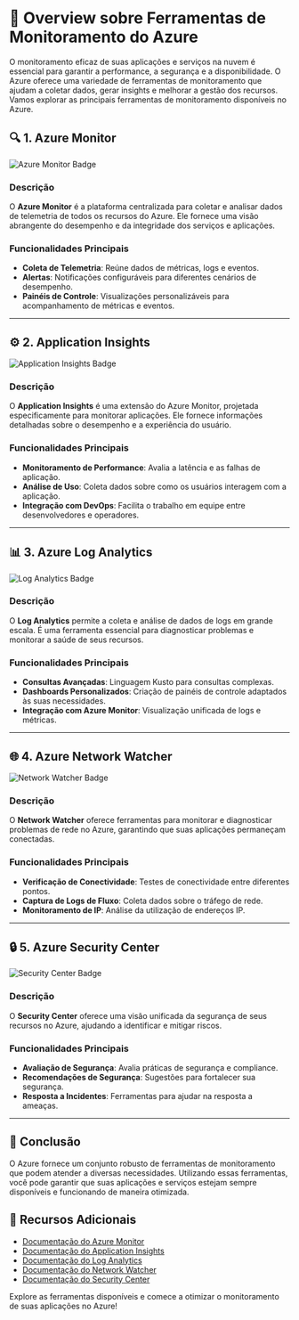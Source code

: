 # 🌟 **Overview sobre Ferramentas de Monitoramento do Azure**

O monitoramento eficaz de suas aplicações e serviços na nuvem é essencial para garantir a performance, a segurança e a disponibilidade. O Azure oferece uma variedade de ferramentas de monitoramento que ajudam a coletar dados, gerar insights e melhorar a gestão dos recursos. Vamos explorar as principais ferramentas de monitoramento disponíveis no Azure.

## 🔍 **1. Azure Monitor**

![Azure Monitor Badge](https://img.shields.io/badge/Azure%20Monitor-0078D4?style=flat&logo=microsoftazure)

### **Descrição**
O **Azure Monitor** é a plataforma centralizada para coletar e analisar dados de telemetria de todos os recursos do Azure. Ele fornece uma visão abrangente do desempenho e da integridade dos serviços e aplicações.

### **Funcionalidades Principais**
- **Coleta de Telemetria**: Reúne dados de métricas, logs e eventos.
- **Alertas**: Notificações configuráveis para diferentes cenários de desempenho.
- **Painéis de Controle**: Visualizações personalizáveis para acompanhamento de métricas e eventos.

---

## ⚙️ **2. Application Insights**

![Application Insights Badge](https://img.shields.io/badge/Application%20Insights-0078D4?style=flat&logo=microsoftazure)

### **Descrição**
O **Application Insights** é uma extensão do Azure Monitor, projetada especificamente para monitorar aplicações. Ele fornece informações detalhadas sobre o desempenho e a experiência do usuário.

### **Funcionalidades Principais**
- **Monitoramento de Performance**: Avalia a latência e as falhas de aplicação.
- **Análise de Uso**: Coleta dados sobre como os usuários interagem com a aplicação.
- **Integração com DevOps**: Facilita o trabalho em equipe entre desenvolvedores e operadores.

---

## 📊 **3. Azure Log Analytics**

![Log Analytics Badge](https://img.shields.io/badge/Log%20Analytics-0078D4?style=flat&logo=microsoftazure)

### **Descrição**
O **Log Analytics** permite a coleta e análise de dados de logs em grande escala. É uma ferramenta essencial para diagnosticar problemas e monitorar a saúde de seus recursos.

### **Funcionalidades Principais**
- **Consultas Avançadas**: Linguagem Kusto para consultas complexas.
- **Dashboards Personalizados**: Criação de painéis de controle adaptados às suas necessidades.
- **Integração com Azure Monitor**: Visualização unificada de logs e métricas.

---

## 🌐 **4. Azure Network Watcher**

![Network Watcher Badge](https://img.shields.io/badge/Network%20Watcher-0078D4?style=flat&logo=microsoftazure)

### **Descrição**
O **Network Watcher** oferece ferramentas para monitorar e diagnosticar problemas de rede no Azure, garantindo que suas aplicações permaneçam conectadas.

### **Funcionalidades Principais**
- **Verificação de Conectividade**: Testes de conectividade entre diferentes pontos.
- **Captura de Logs de Fluxo**: Coleta dados sobre o tráfego de rede.
- **Monitoramento de IP**: Análise da utilização de endereços IP.

---

## 🔒 **5. Azure Security Center**

![Security Center Badge](https://img.shields.io/badge/Security%20Center-0078D4?style=flat&logo=microsoftazure)

### **Descrição**
O **Security Center** oferece uma visão unificada da segurança de seus recursos no Azure, ajudando a identificar e mitigar riscos.

### **Funcionalidades Principais**
- **Avaliação de Segurança**: Avalia práticas de segurança e compliance.
- **Recomendações de Segurança**: Sugestões para fortalecer sua segurança.
- **Resposta a Incidentes**: Ferramentas para ajudar na resposta a ameaças.

---

## 🚀 **Conclusão**

O Azure fornece um conjunto robusto de ferramentas de monitoramento que podem atender a diversas necessidades. Utilizando essas ferramentas, você pode garantir que suas aplicações e serviços estejam sempre disponíveis e funcionando de maneira otimizada.

## 🔗 **Recursos Adicionais**
- [Documentação do Azure Monitor](https://docs.microsoft.com/pt-br/azure/monitor/)
- [Documentação do Application Insights](https://docs.microsoft.com/pt-br/azure/azure-monitor/app/app-insights-overview)
- [Documentação do Log Analytics](https://docs.microsoft.com/pt-br/azure/azure-monitor/logs/log-analytics-overview)
- [Documentação do Network Watcher](https://docs.microsoft.com/pt-br/azure/network-watcher/)
- [Documentação do Security Center](https://docs.microsoft.com/pt-br/azure/security-center/)

Explore as ferramentas disponíveis e comece a otimizar o monitoramento de suas aplicações no Azure!
